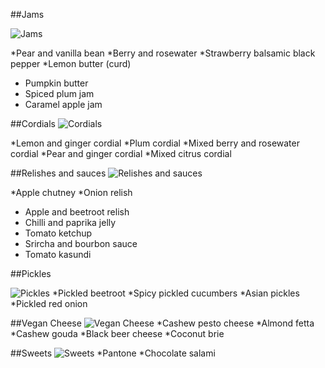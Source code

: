 
##Jams

![Jams](http://atravellingcook.com/wp-content/uploads/2015/10/jam.jpg)

*Pear and vanilla bean
*Berry and rosewater
*Strawberry balsamic black pepper
*Lemon butter (curd)
* Pumpkin butter
* Spiced plum jam
* Caramel apple jam

##Cordials
![Cordials](http://atravellingcook.com/wp-content/uploads/2015/10/cordials.jpg)

*Lemon and ginger cordial
*Plum cordial
*Mixed berry and rosewater cordial
*Pear and ginger cordial
*Mixed citrus cordial


##Relishes and sauces
![Relishes and sauces](http://atravellingcook.com/wp-content/uploads/2015/10/chutneys.jpg)

*Apple chutney
*Onion relish
* Apple and beetroot relish
* Chilli and paprika jelly
* Tomato ketchup
* Srircha and bourbon sauce
* Tomato kasundi

##Pickles

![Pickles](http://atravellingcook.com/wp-content/uploads/2015/10/pickles.jpg)
*Pickled beetroot
*Spicy pickled cucumbers
*Asian pickles
*Pickled red onion


##Vegan Cheese
![Vegan Cheese](http://atravellingcook.com/wp-content/uploads/2015/10/cheese.jpg)
*Cashew pesto cheese
*Almond fetta
*Cashew gouda
*Black beer cheese
*Coconut brie

##Sweets
![Sweets](http://atravellingcook.com/wp-content/uploads/2015/10/sweet.jpg)
*Pantone
*Chocolate salami



